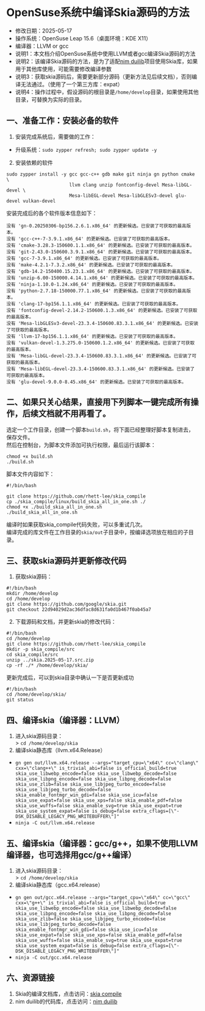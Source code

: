 # OpenSuse系统中编译Skia源码的方法 - 修改日期：2025-05-17 - 操作系统：OpenSuse Leap 15.6（桌面环境：KDE X11） - 编译器：LLVM or gcc - 说明1：本文档介绍OpenSuse系统中使用LLVM或者gcc编译Skia源码的方法 - 说明2：该编译Skia源码的方法，是为了适配[nim duilib](https://github.com/rhett-lee/nim_duilib)项目使用Skia库，如果用于其他库使用，可能需要修改编译参数 - 说明3：获取skia源码后，需要更新部分源码（更新方法见后续文档），否则编译无法通过。（使用了一个第三方库：expat） - 说明4：操作过程中，假设源码的根目录是`/home/develop`目录，如果使用其他目录，可替换为实际的目录。## 一、准备工作：安装必备的软件1. 安装完成系统后，需要做的工作：    - 升级系统：`sudo zypper refresh; sudo zypper update -y`  2. 安装依赖的软件```sudo zypper install -y gcc gcc-c++ gdb make git ninja gn python cmake \                       llvm clang unzip fontconfig-devel Mesa-libGL-devel \                       Mesa-libEGL-devel Mesa-libGLESv3-devel glu-devel vulkan-devel```安装完成后的各个软件版本信息如下：```没有 'gn-0.20250306-bp156.2.6.1.x86_64' 的更新候选。已安装了可获取的最高版本。没有 'gcc-c++-7-3.9.1.x86_64' 的更新候选。已安装了可获取的最高版本。没有 'cmake-3.28.3-150600.1.1.x86_64' 的更新候选。已安装了可获取的最高版本。没有 'git-2.43.0-150600.3.9.1.x86_64' 的更新候选。已安装了可获取的最高版本。没有 'gcc-7-3.9.1.x86_64' 的更新候选。已安装了可获取的最高版本。没有 'make-4.2.1-7.3.2.x86_64' 的更新候选。已安装了可获取的最高版本。没有 'gdb-14.2-150400.15.23.1.x86_64' 的更新候选。已安装了可获取的最高版本。没有 'unzip-6.00-150000.4.14.1.x86_64' 的更新候选。已安装了可获取的最高版本。没有 'ninja-1.10.0-1.24.x86_64' 的更新候选。已安装了可获取的最高版本。没有 'python-2.7.18-150000.77.1.x86_64' 的更新候选。已安装了可获取的最高版本。没有 'clang-17-bp156.1.1.x86_64' 的更新候选。已安装了可获取的最高版本。没有 'fontconfig-devel-2.14.2-150600.1.3.x86_64' 的更新候选。已安装了可获取的最高版本。没有 'Mesa-libGLESv3-devel-23.3.4-150600.83.3.1.x86_64' 的更新候选。已安装了可获取的最高版本。没有 'llvm-17-bp156.1.1.x86_64' 的更新候选。已安装了可获取的最高版本。没有 'vulkan-devel-1.3.275.0-150600.1.2.x86_64' 的更新候选。已安装了可获取的最高版本。没有 'Mesa-libGL-devel-23.3.4-150600.83.3.1.x86_64' 的更新候选。已安装了可获取的最高版本。没有 'Mesa-libEGL-devel-23.3.4-150600.83.3.1.x86_64' 的更新候选。已安装了可获取的最高版本。没有 'glu-devel-9.0.0-8.45.x86_64' 的更新候选。已安装了可获取的最高版本。```## 二、如果只关心结果，直接用下列脚本一键完成所有操作，后续文档就不用再看了。选定一个工作目录，创建一个脚本`build.sh`，将下面已经整理好脚本复制进去，保存文件。    然后在控制台，为脚本文件添加可执行权限，最后运行该脚本： ```chmod +x build.sh./build.sh```脚本文件内容如下：    ```#!/bin/bashgit clone https://github.com/rhett-lee/skia_compilecp ./skia_compile/linux/build_skia_all_in_one.sh ./chmod +x ./build_skia_all_in_one.sh./build_skia_all_in_one.sh```编译时如果获取skia_compile代码失败，可以多重试几次。    编译完成的库文件在工作目录的`skia/out`子目录中，按编译选项放在相应的子目录。    ## 三、获取skia源码并更新修改代码1. 获取skia源码：    ```#!/bin/bashmkdir /home/develop  cd /home/developgit clone https://github.com/google/skia.gitgit checkout 22d94029d2ac36dfac8d631fa0d1b467f0ab45a7```2. 下载源码和文档，并更新skia的修改代码：    ```#!/bin/bashcd /home/developgit clone https://github.com/rhett-lee/skia_compilemkdir -p skia_compile/srccd skia_compile/srcunzip ../skia.2025-05-17.src.zipcp -rf ./* /home/develop/skia/``` 更新完成后，可以到skia目录中确认一下是否更新成功```#!/bin/bashcd /home/develop/skia/git status``` ## 四、编译skia（编译器：LLVM）1. 进入skia源码目录：    \> `cd /home/develop/skia`2. 编译skia静态库（llvm.x64.Release） - `gn gen out/llvm.x64.release --args="target_cpu=\"x64\" cc=\"clang\" cxx=\"clang++\" is_trivial_abi=false is_official_build=true skia_use_libwebp_encode=false skia_use_libwebp_decode=false skia_use_libpng_encode=false skia_use_libpng_decode=false skia_use_zlib=false skia_use_libjpeg_turbo_encode=false skia_use_libjpeg_turbo_decode=false skia_enable_fontmgr_win_gdi=false skia_use_icu=false skia_use_expat=false skia_use_xps=false skia_enable_pdf=false skia_use_wuffs=false skia_enable_svg=true skia_use_expat=true skia_use_system_expat=false is_debug=false extra_cflags=[\"-DSK_DISABLE_LEGACY_PNG_WRITEBUFFER\"]"`     - `ninja -C out/llvm.x64.release` ## 五、编译skia（编译器：gcc/g++，如果不使用LLVM编译器，也可选择用gcc/g++编译）1. 进入skia源码目录：    \> `cd /home/develop/skia`2. 编译skia静态库（gcc.x64.release） - `gn gen out/gcc.x64.release --args="target_cpu=\"x64\" cc=\"gcc\" cxx=\"g++\" is_trivial_abi=false is_official_build=true skia_use_libwebp_encode=false skia_use_libwebp_decode=false skia_use_libpng_encode=false skia_use_libpng_decode=false skia_use_zlib=false skia_use_libjpeg_turbo_encode=false skia_use_libjpeg_turbo_decode=false skia_enable_fontmgr_win_gdi=false skia_use_icu=false skia_use_expat=false skia_use_xps=false skia_enable_pdf=false skia_use_wuffs=false skia_enable_svg=true skia_use_expat=true skia_use_system_expat=false is_debug=false extra_cflags=[\"-DSK_DISABLE_LEGACY_PNG_WRITEBUFFER\"]"`     - `ninja -C out/gcc.x64.release`## 六、资源链接1. Skia的编译文档库，点击访问：[skia compile](https://github.com/rhett-lee/skia_compile) 2. nim duilib的代码库，点击访问：[nim duilib](https://github.com/rhett-lee/nim_duilib) 
